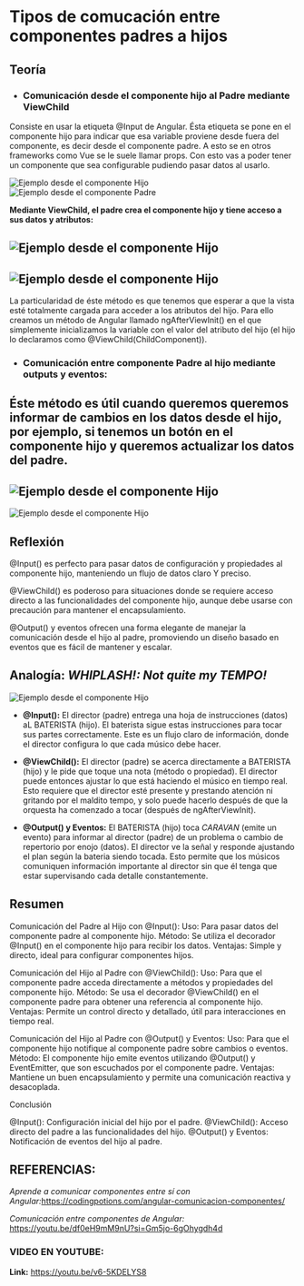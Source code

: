 # Tipos de comucación entre componentes padres a hijos

## Teoría
- ### Comunicación desde el componente hijo al Padre mediante ViewChild
Consiste en usar la etiqueta @Input de Angular. Ésta etiqueta se pone en el componente hijo para indicar que esa variable proviene desde fuera del componente, es decir desde el componente padre.
A esto se en otros frameworks como Vue se le suele llamar props. Con esto vas a poder tener un componente que sea configurable pudiendo pasar datos al usarlo.

![Ejemplo desde el componente Hijo](../TiposComunicaciónComponentes-EstebanCarpio/img/image.png)
![Ejemplo desde el componente Padre](../TiposComunicaciónComponentes-EstebanCarpio/img/image%20copy.png)

**Mediante ViewChild, el padre crea el componente hijo y tiene acceso a sus datos y atributos:**

![Ejemplo desde el componente Hijo](../TiposComunicaciónComponentes-EstebanCarpio/img/image%20copy%202.png)
---
![Ejemplo desde el componente Hijo](../TiposComunicaciónComponentes-EstebanCarpio/img/image%20copy%203.png)
---
La particularidad de éste método es que tenemos que esperar a que la vista esté totalmente cargada para acceder a los atributos del hijo. Para ello creamos un método de Angular llamado ngAfterViewInit() en el que simplemente inicializamos la variable con el valor del atributo del hijo (el hijo lo declaramos como @ViewChild(ChildComponent)).

- ### Comunicación entre componente Padre al hijo mediante outputs y eventos:
Éste método es útil cuando queremos queremos informar de cambios en los datos desde el hijo, por ejemplo, si tenemos un botón en el componente hijo y queremos actualizar los datos del padre.
---

![Ejemplo desde el componente Hijo](../TiposComunicaciónComponentes-EstebanCarpio/img/image%20copy%204.png)
--- 
![Ejemplo desde el componente Hijo](../TiposComunicaciónComponentes-EstebanCarpio/img/image%20copy%205.png)

## Reflexión

@Input() es perfecto para pasar datos de configuración y propiedades al componente hijo, manteniendo un flujo de datos claro Y preciso.

@ViewChild() es poderoso para situaciones donde se requiere acceso directo a las funcionalidades del componente hijo, aunque debe usarse con precaución para mantener el encapsulamiento.

@Output() y eventos ofrecen una forma elegante de manejar la comunicación desde el hijo al padre, promoviendo un diseño basado en eventos que es fácil de mantener y escalar. 

## Analogía: *WHIPLASH!: Not quite my TEMPO!*
![Ejemplo desde el componente Hijo](../TiposComunicaciónComponentes-EstebanCarpio/img/tempo.png)
- **@Input():** El director (padre) entrega una hoja de instrucciones (datos) aL BATERISTA (hijo). El baterista sigue estas instrucciones para tocar sus partes correctamente. Este es un flujo claro de información, donde el director configura lo que cada músico debe hacer.

- **@ViewChild():** El director (padre) se acerca directamente a BATERISTA (hijo) y le pide que toque una nota (método o propiedad). El director puede entonces ajustar lo que está haciendo el músico en tiempo real. Esto requiere que el director esté presente y prestando atención ni gritando por el maldito tempo, y solo puede hacerlo después de que la orquesta ha comenzado a tocar (después de ngAfterViewInit).

- **@Output() y Eventos:** El BATERISTA (hijo) toca *CARAVAN* (emite un evento) para informar al director (padre) de un problema o cambio de repertorio por enojo (datos). El director ve la señal y responde ajustando el plan según la bateria siendo tocada. Esto permite que los músicos comuniquen información importante al director sin que él tenga que estar supervisando cada detalle constantemente.

## Resumen
Comunicación del Padre al Hijo con @Input():
        Uso: Para pasar datos del componente padre al componente hijo.
        Método: Se utiliza el decorador @Input() en el componente hijo para recibir los datos.
        Ventajas: Simple y directo, ideal para configurar componentes hijos.

Comunicación del Hijo al Padre con @ViewChild():
        Uso: Para que el componente padre acceda directamente a métodos y propiedades del componente hijo.
        Método: Se usa el decorador @ViewChild() en el componente padre para obtener una referencia al componente hijo.
        Ventajas: Permite un control directo y detallado, útil para interacciones en tiempo real.

Comunicación del Hijo al Padre con @Output() y Eventos:
        Uso: Para que el componente hijo notifique al componente padre sobre cambios o eventos.
        Método: El componente hijo emite eventos utilizando @Output() y EventEmitter, que son escuchados por el componente padre.
        Ventajas: Mantiene un buen encapsulamiento y permite una comunicación reactiva y desacoplada.

Conclusión

@Input(): Configuración inicial del hijo por el padre.
@ViewChild(): Acceso directo del padre a las funcionalidades del hijo.
@Output() y Eventos: Notificación de eventos del hijo al padre.


## REFERENCIAS:
*Aprende a comunicar componentes entre sí con Angular:*<https://codingpotions.com/angular-comunicacion-componentes/>

*Comunicación entre componentes de Angular:* <https://youtu.be/df0eH9mM9nU?si=Gm5jo-6gOhygdh4d>

### VIDEO EN YOUTUBE:
**Link:** <https://youtu.be/v6-5KDELYS8>
